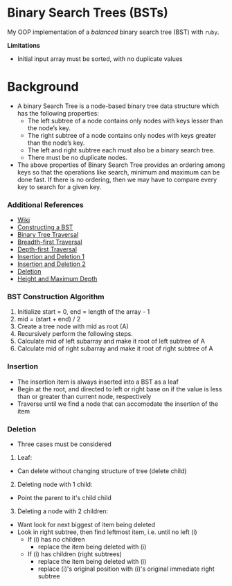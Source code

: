 # Binary Search Trees (BSTs)
My OOP implementation of a *balanced* binary search tree (BST) with `ruby`. 

**Limitations**
* Initial input array must be sorted, with no duplicate values

# Background
* A binary Search Tree is a node-based binary tree data structure which has the following properties:  
  * The left subtree of a node contains only nodes with keys lesser than the node’s key.
  * The right subtree of a node contains only nodes with keys greater than the node’s key.
  * The left and right subtree each must also be a binary search tree. 
  * There must be no duplicate nodes.
* The above properties of Binary Search Tree provides an ordering among keys so that the operations like search, minimum and maximum can be done fast. If there is no ordering, then we may have to compare every key to search for a given key.

### Additional References
* [Wiki](https://en.wikipedia.org/wiki/Binary_search_tree)
* [Constructing a BST](https://www.youtube.com/watch?v=VCTP81Ij-EM)
* [Binary Tree Traversal](https://www.youtube.com/watch?v=9RHO6jU--GU)
* [Breadth-first Traversal](https://www.youtube.com/watch?v=86g8jAQug04)
* [Depth-first Traversal](https://www.youtube.com/watch?v=gm8DUJJhmY4)
* [Insertion and Deletion 1](https://www.geeksforgeeks.org/binary-search-tree-set-1-search-and-insertion/?ref=lbp) 
* [Insertion and Deletion 2](https://www.youtube.com/watch?v=wcIRPqTR3Kc)
* [Deletion](https://www.youtube.com/watch?v=gcULXE7ViZw&vl=en)
* [Height and Maximum Depth](https://www.youtube.com/watch?v=_pnqMz5nrRs)


### BST Construction Algorithm
1. Initialize start = 0, end = length of the array - 1
2. mid = (start + end) / 2
3. Create a tree node with mid as root (A)
4. Recursively perform the following steps. 
  1. Calculate mid of left subarray and make it root of left subtree of A
  2. Calculate mid of right subarray and make it root of right subtree of A

### Insertion
* The insertion item is always inserted into a BST as a leaf
* Begin at the root, and directed to left or right base on if the value is less than or greater than current node, respectively
* Traverse until we find a node that can accomodate the insertion of the item

### Deletion
* Three cases must be considered
1. Leaf: 
  * Can delete without changing structure of tree (delete child)
2. Deleting node with 1 child:
  * Point the parent to it's child child
3. Deleting a node with 2 children:
  * Want look for next biggest of item being deleted
  * Look in right subtree, then find leftmost item, i.e. until no left (i)
    * If (i) has no children
      * replace the item being deleted with (i)
    * If (i) has children (right subtrees)
      * replace the item being deleted with (i)
      * replace (i)'s original position with (i)'s original immediate right subtree
